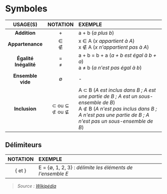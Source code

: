 # Symboles

|USAGE(S)|NOTATION|EXEMPLE|
|:--:|:--:|:--|
|**Addition**|+|a + b (_a plus b_)|
|**Appartenance**|∈<br>∉|x ∈ A (_x appartient à A_)<br>x ∉ A (_x n'appartient pas à A_)|
|**Égalité**<br>**Inégalité**|=<br>≠|a + b = b + a (_a + b est égal à b + a_)<br>a ≠ b (_a n'est pas égal à b_)|
|**Ensemble vide**|∅|-|
|**Inclusion**|⊂ ou ⊆<br>⊄ ou ⊈|A ⊂ B (_A est inclus dans B ; A est une partie de B ; A est un sous-ensemble de B_)<br>A ⊄ B (_A n'est pas inclus dans B ; A n'est pas une partie de B ; A n'est pas un sous-ensemble de B_)|

## Délimiteurs

|NOTATION|EXEMPLE|
|:--:|:--|
|{ et }|E = {∅, 1, 2, 3} : _délimite les éléments de l'ensemble E_|

> _Source : [Wikipédia](https://fr.wikipedia.org/wiki/Table_de_symboles_math%C3%A9matiques)_
